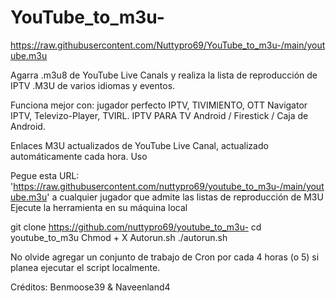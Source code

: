 # YouTube_to_m3u- 

https://raw.githubusercontent.com/Nuttypro69/YouTube_to_m3u-/main/youtube.m3u

Agarra .m3u8 de YouTube Live Canals y realiza la lista de reproducción de IPTV .M3U de varios idiomas y eventos.

Funciona mejor con: jugador perfecto IPTV, TIVIMIENTO, OTT Navigator IPTV, Televizo-Player, TVIRL. IPTV PARA TV Android / Firestick / Caja de Android.

Enlaces M3U actualizados de YouTube Live Canal, actualizado automáticamente cada hora.
Uso 

Pegue esta URL: 'https://raw.githubusercontent.com/nuttypro69/youtube_to_m3u-/main/youtube.m3u' a cualquier jugador que admite las listas de reproducción de M3U
Ejecute la herramienta en su máquina local

git clone https://github.com/nuttypro69/youtube_to_m3u-
cd youtube_to_m3u
Chmod + X Autorun.sh
./autorun.sh

No olvide agregar un conjunto de trabajo de Cron por cada 4 horas (o 5) si planea ejecutar el script localmente.

Créditos: Benmoose39 & Naveenland4 

